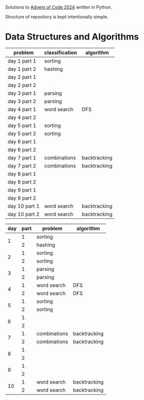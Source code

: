 Solutions to [Advent of Code 2024](https://adventofcode.com/2024/) written in Python.

Structure of repository is kept intentionally simple.

# Data Structures and Algorithms
**problem** | **classification** | **algorithm**
-|-|-
day 1 part 1 | sorting | 
day 1 part 2 | hashing |
day 2 part 1 | |
day 2 part 2 | |
day 3 part 1 | parsing |
day 3 part 2 | parsing |
day 4 part 1 | word search | DFS
day 4 part 2 | |
day 5 part 1 | sorting | 
day 5 part 2 | sorting |
day 6 part 1| |
day 6 part 2 | |
day 7 part 1 | combinations | backtracking
day 7 part 2 | combinations | backtracking
day 8 part 1 | |
day 8 part 2 | |
day 9 part 1 | |
day 9 part 2 | |
day 10 part 1 | word search | backtracking
day 10 part 2 | word search  | backtracking 


<table>
    <thead>
        <tr>
            <th>day</th>
            <th>part</th>
            <th>problem</th>
            <th>algorithm</th>
        </tr>
    </thead>
    <tbody>
        <tr>
            <td rowspan=2> 1 </td>
            <td> 1</td>
            <td> sorting </td>
        </tr>
        <tr>
            <td> 2 </td>
            <td> hashing </td>
        </tr>
        <tr>
            <td rowspan=2> 2 </td>
            <td> 1</td>
            <td> sorting </td>
        </tr>
        <tr>
            <td> 2 </td>
            <td> sorting </td>
        </tr>
        <tr>
            <td rowspan=2> 3 </td>
            <td> 1 </td>
            <td> parsing  </td>
        </tr>
        <tr>
            <td> 2 </td>
            <td> parsing </td>
        </tr>
        <tr>
            <td rowspan=2> 4 </td>
            <td> 1 </td>
            <td> word search  </td>
            <td> DFS  </td>
        </tr>
        <tr>
            <td> 2 </td>
            <td> word search  </td>
            <td> DFS  </td>
        </tr>
        <tr>
            <td rowspan=2> 5 </td>
            <td> 1 </td>
            <td> sorting  </td>
        </tr>
        <tr>
            <td> 2 </td>
            <td> sorting  </td>
        </tr>
        <tr>
            <td rowspan=2> 6 </td>
            <td> 1 </td>
        </tr>
        <tr>
            <td> 2 </td>
        </tr>
        <tr>
            <td rowspan=2> 7 </td>
            <td> 1 </td>
            <td> combinations </td>
            <td> backtracking </td>
        </tr>
        <tr>
            <td> 2 </td>
            <td> combinations </td>
            <td> backtracking </td>
        </tr>
        <tr>
            <td rowspan=2> 8 </td>
            <td> 1 </td>
        </tr>
        <tr>
            <td> 2 </td>
        </tr>
        <tr>
            <td rowspan=2> 9 </td>
            <td> 1 </td>
        </tr>
        <tr>
            <td> 2 </td>
        </tr>
        <tr>
            <td rowspan=2> 10 </td>
            <td> 1 </td>
            <td> word search </td>
            <td> backtracking </td>
        </tr>
        <tr>
            <td> 2 </td>
            <td> word search </td>
            <td> backtracking </td>
        </tr>
    </tbody>
</table>
